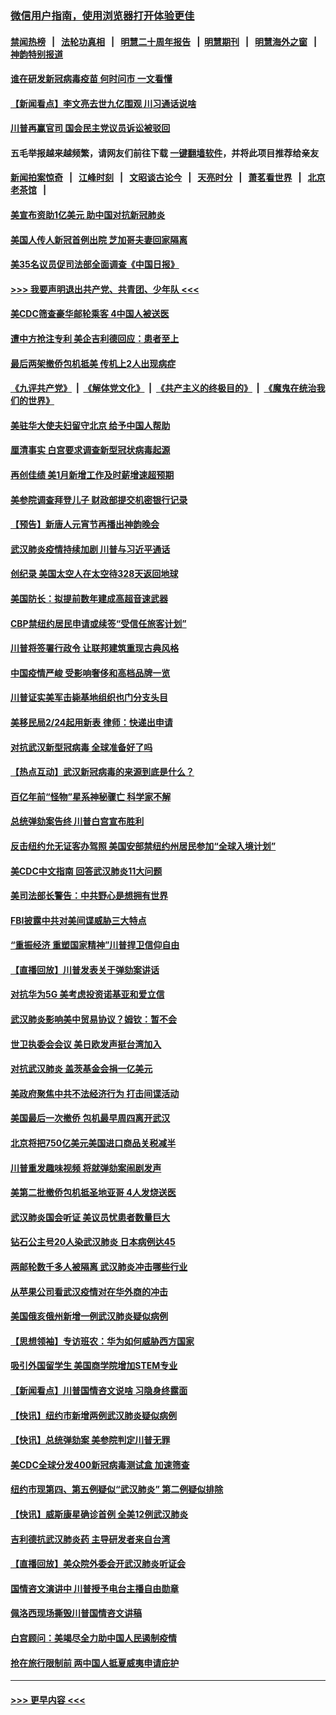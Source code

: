 ### [微信用户指南，使用浏览器打开体验更佳](https://github.com/gfw-breaker/banned-news1/blob/master/indexes/wechat-guide.md?t=0)
#### [禁闻热榜](热点新闻.md?t=0)  &nbsp;&nbsp;|&nbsp;&nbsp; [法轮功真相](https://github.com/gfw-breaker/truth/blob/master/README.md?t=0) &nbsp;&nbsp;|&nbsp;&nbsp; [明慧二十周年报告](https://github.com/gfw-breaker/mh-reports/blob/master/README.md?t=0) &nbsp;&nbsp;|&nbsp;&nbsp;[明慧期刊](https://github.com/gfw-breaker/mh-qikan) &nbsp;&nbsp;|&nbsp;&nbsp; [明慧海外之窗](https://github.com/gfw-breaker/mh-news/blob/master/README.md?t=0) &nbsp;&nbsp;|&nbsp;&nbsp; [神韵特别报道](https://github.com/gfw-breaker/mh-news/blob/master/shenyun.md?t=0)
#### [谁在研发新冠病毒疫苗 何时问市 一文看懂](../pages/nsc412/n11852840.md?t=02080922) 
#### [【新闻看点】李文亮去世九亿围观 川习通话说啥](../pages/nsc412/n11852360.md?t=02080922) 
#### [川普再赢官司 国会民主党议员诉讼被驳回](../pages/nsc412/n11852287.md?t=02080922) 
#### 五毛举报越来越频繁，请网友们前往下载 [一键翻墙软件](https://github.com/gfw-breaker/ssr-accounts)，并将此项目推荐给亲友
#### [新闻拍案惊奇](https://github.com/gfw-breaker/banned-news1/blob/master/pages/link4.md) &nbsp;&nbsp;|&nbsp;&nbsp; [江峰时刻](https://github.com/gfw-breaker/banned-news1/blob/master/pages/link4.md) &nbsp;&nbsp;|&nbsp;&nbsp; [文昭谈古论今](https://github.com/gfw-breaker/banned-news1/blob/master/pages/link4.md) &nbsp;&nbsp;|&nbsp;&nbsp; [天亮时分](https://github.com/gfw-breaker/banned-news1/blob/master/pages/link4.md) &nbsp;&nbsp;|&nbsp;&nbsp; [萧茗看世界](https://github.com/gfw-breaker/banned-news1/blob/master/pages/link4.md) &nbsp;&nbsp;|&nbsp;&nbsp; [北京老茶馆](https://github.com/gfw-breaker/banned-news1/blob/master/pages/link4.md) &nbsp;&nbsp;|&nbsp;&nbsp; 
#### [美宣布资助1亿美元 助中国对抗新冠肺炎](../pages/nsc412/n11852531.md?t=02080922) 
#### [美国人传人新冠首例出院 芝加哥夫妻回家隔离](../pages/nsc412/n11852452.md?t=02080922) 
#### [美35名议员促司法部全面调查《中国日报》](../pages/nsc412/n11852435.md?t=02080922) 
#### [>>> 我要声明退出共产党、共青团、少年队 <<<](https://github.com/begood0513/goodnews/blob/master/quit/letter.md) 
#### [美CDC筛查豪华邮轮乘客 4中国人被送医](../pages/nsc412/n11852085.md?t=02080922) 
#### [遭中方抢注专利 美企吉利德回应：患者至上](../pages/nsc412/n11852037.md?t=02080922) 
#### [最后两架撤侨包机抵美 传机上2人出现病症](../pages/nsc412/n11852173.md?t=02080922) 
#### [《九评共产党》](https://github.com/begood0513/9ping.md/blob/master/README.md) &nbsp;|&nbsp; [《解体党文化》](../../../../jtdwh.md/blob/master/README.md)  &nbsp;|&nbsp; [《共产主义的终极目的》](../../../../gczydzjmd.md/blob/master/README.md) &nbsp;|&nbsp; [《魔鬼在统治我们的世界》](../../../../mgztzwmdsj.md/blob/master/README.md) 
#### [美驻华大使夫妇留守北京 给予中国人帮助](../pages/nsc412/n11852165.md?t=02080922) 
#### [厘清事实 白宫要求调查新型冠状病毒起源](../pages/nsc412/n11852106.md?t=02080922) 
#### [再创佳绩 美1月新增工作及时薪增速超预期](../pages/nsc412/n11852174.md?t=02080922) 
#### [美参院调查拜登儿子 财政部提交机密银行记录](../pages/nsc412/n11851808.md?t=02080922) 
#### [【预告】新唐人元宵节再播出神韵晚会](../pages/nsc412/n11843192.md?t=02080922) 
#### [武汉肺炎疫情持续加剧 川普与习近平通话](../pages/nsc412/n11851613.md?t=02080922) 
#### [创纪录 美国太空人在太空待328天返回地球](../pages/nsc412/n11851266.md?t=02080922) 
#### [美国防长：拟提前数年建成高超音速武器](../pages/nsc412/n11850959.md?t=02080922) 
#### [CBP禁纽约居民申请或续签“受信任旅客计划”](../pages/nsc412/n11850857.md?t=02080922) 
#### [川普将签署行政令 让联邦建筑重现古典风格](../pages/nsc412/n11850654.md?t=02080922) 
#### [中国疫情严峻 受影响奢侈和高档品牌一览](../pages/nsc412/n11850319.md?t=02080922) 
#### [川普证实美军击毙基地组织也门分支头目](../pages/nsc412/n11850383.md?t=02080922) 
#### [美移民局2/24起用新表 律师：快递出申请](../pages/nsc412/n11848220.md?t=02080922) 
#### [对抗武汉新型冠病毒 全球准备好了吗](../pages/nsc412/n11850142.md?t=02080922) 
#### [【热点互动】武汉新冠病毒的来源到底是什么？](../pages/nsc412/n11849749.md?t=02080922) 
#### [百亿年前“怪物”星系神秘骤亡 科学家不解](../pages/nsc412/n11849863.md?t=02080922) 
#### [总统弹劾案告终 川普白宫宣布胜利](../pages/nsc412/n11849985.md?t=02080922) 
#### [反击纽约允无证客办驾照  美国安部禁纽约州居民参加“全球入境计划”](../pages/nsc412/n11849828.md?t=02080922) 
#### [美CDC中文指南 回答武汉肺炎11大问题](../pages/nsc412/n11849703.md?t=02080922) 
#### [美司法部长警告：中共野心是想拥有世界](../pages/nsc412/n11849769.md?t=02080922) 
#### [FBI披露中共对美间谍威胁三大特点](../pages/nsc412/n11849700.md?t=02080922) 
#### [“重振经济 重塑国家精神”川普捍卫信仰自由](../pages/nsc412/n11849641.md?t=02080922) 
#### [【直播回放】川普发表关于弹劾案讲话](../pages/nsc412/n11849472.md?t=02080922) 
#### [对抗华为5G 美考虑投资诺基亚和爱立信](../pages/nsc412/n11849510.md?t=02080922) 
#### [武汉肺炎影响美中贸易协议？姆钦：暂不会](../pages/nsc412/n11849497.md?t=02080922) 
#### [世卫执委会会议 美日欧发声挺台湾加入](../pages/nsc412/n11849433.md?t=02080922) 
#### [对抗武汉肺炎 盖茨基金会捐一亿美元](../pages/nsc412/n11848953.md?t=02080922) 
#### [美政府聚焦中共不法经济行为 打击间谍活动](../pages/nsc412/n11849322.md?t=02080922) 
#### [美国最后一次撤侨 包机最早周四离开武汉](../pages/nsc412/n11849395.md?t=02080922) 
#### [北京将把750亿美元美国进口商品关税减半](../pages/nsc412/n11848896.md?t=02080922) 
#### [川普重发趣味视频 将就弹劾案闹剧发声](../pages/nsc412/n11848715.md?t=02080922) 
#### [美第二批撤侨包机抵圣地亚哥 4人发烧送医](../pages/nsc412/n11847923.md?t=02080922) 
#### [武汉肺炎国会听证 美议员忧患者数量巨大](../pages/nsc412/n11844851.md?t=02080922) 
#### [钻石公主号20人染武汉肺炎 日本病例达45](../pages/nsc412/n11847823.md?t=02080922) 
#### [两邮轮数千多人被隔离 武汉肺炎冲击哪些行业](../pages/nsc412/n11847456.md?t=02080922) 
#### [从苹果公司看武汉疫情对在华外商的冲击](../pages/nsc412/n11847586.md?t=02080922) 
#### [美国俄亥俄州新增一例武汉肺炎疑似病例](../pages/nsc412/n11847714.md?t=02080922) 
#### [【思想领袖】专访班农：华为如何威胁西方国家](../pages/nsc412/n11847306.md?t=02080922) 
#### [吸引外国留学生 美国商学院增加STEM专业](../pages/nsc412/n11847417.md?t=02080922) 
#### [【新闻看点】川普国情咨文说啥 习隐身终露面](../pages/nsc412/n11847016.md?t=02080922) 
#### [【快讯】纽约市新增两例武汉肺炎疑似病例](../pages/nsc412/n11847250.md?t=02080922) 
#### [【快讯】总统弹劾案 美参院判定川普无罪](../pages/nsc412/n11847316.md?t=02080922) 
#### [美CDC全球分发400新冠病毒测试盒 加速筛查](../pages/nsc412/n11847260.md?t=02080922) 
#### [纽约市现第四、第五例疑似“武汉肺炎”   第二例疑似排除](../pages/nsc412/n11847332.md?t=02080922) 
#### [【快讯】威斯康星确诊首例 全美12例武汉肺炎](../pages/nsc412/n11847162.md?t=02080922) 
#### [吉利德抗武汉肺炎药 主导研发者来自台湾](../pages/nsc412/n11847064.md?t=02080922) 
#### [【直播回放】美众院外委会开武汉肺炎听证会](../pages/nsc412/n11846727.md?t=02080922) 
#### [国情咨文演讲中 川普授予电台主播自由勋章](../pages/nsc412/n11846815.md?t=02080922) 
#### [佩洛西现场撕毁川普国情咨文讲稿](../pages/nsc412/n11846724.md?t=02080922) 
#### [白宫顾问：美竭尽全力助中国人民遏制疫情](../pages/nsc412/n11846756.md?t=02080922) 
#### [抢在旅行限制前 两中国人抵夏威夷申请庇护](../pages/nsc412/n11846866.md?t=02080922) 

----
#### [ >>> 更早内容 <<< ](../indexes/nsc412-earlier.md)

